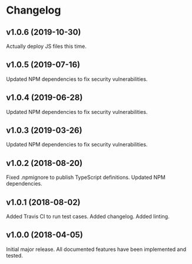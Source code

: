 # Changelog

## v1.0.6 (2019-10-30)

Actually deploy JS files this time.

## v1.0.5 (2019-07-16)

Updated NPM dependencies to fix security vulnerabilities.

## v1.0.4 (2019-06-28)

Updated NPM dependencies to fix security vulnerabilities.

## v1.0.3 (2019-03-26)

Updated NPM dependencies to fix security vulnerabilities.

## v1.0.2 (2018-08-20)

Fixed .npmignore to publish TypeScript definitions.
Updated NPM dependencies.

## v1.0.1 (2018-08-02)

Added Travis CI to run test cases.
Added changelog.
Added linting.

## v1.0.0 (2018-04-05)

Initial major release.
All documented features have been implemented and tested.
